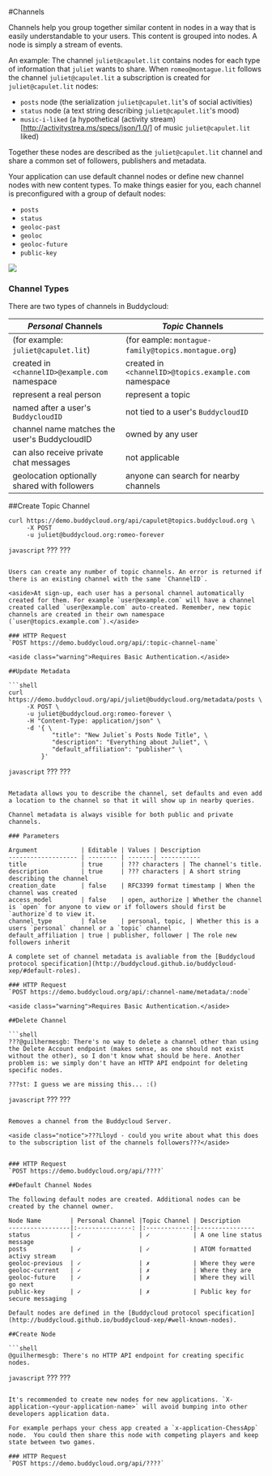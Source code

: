 #Channels

Channels help you group together similar content in nodes in a way that is easily understandable to your users. This content is grouped into nodes. A node is simply a stream of events.

An example: The channel `juliet@capulet.lit` contains nodes for each type of information that `juliet` wants to share. When `romeo@montague.lit` follows the channel `juliet@capulet.lit` a subscription is created for `juliet@capulet.lit` nodes:
- `posts` node (the serialization `juliet@capulet.lit`'s of social activities)
- `status` node (a text string describing `juliet@capulet.lit`'s mood)
- `music-i-liked` (a hypothetical (activity stream)[http://activitystrea.ms/specs/json/1.0/] of music `juliet@capulet.lit` liked)

Together these nodes are described as the `juliet@capulet.lit` channel and share a common set of followers, publishers and metadata.

Your application can use default channel nodes or define new channel nodes with new content types. To make things easier for you, each channel is preconfigured with a group of default nodes:
- `posts`
- `status`
- `geoloc-past`
- `geoloc`
- `geoloc-future`
- `public-key`

<img src="/static/img/diagrams/channels comprise application nodes.png">

### Channel Types

There are two types of channels in Buddycloud:

_Personal_ Channels                            | _Topic_ Channels 
-----------------------------------------------|--------------------------------------------------------------
(for example: `juliet@capulet.lit`)            | (for eample: `montague-family@topics.montague.org`)
created in `<channelID>@example.com` namespace | created in `<channelID>@topics.example.com` namespace
represent a real person                        | represent a topic
named after a user's `BuddycloudID`            | not tied to a user's `BuddycloudID`
channel name matches the user's BuddycloudID   | owned by any user
can also receive private chat messages         | not applicable
geolocation optionally shared with followers   | anyone can search for nearby channels

##Create Topic Channel

```shell
curl https://demo.buddycloud.org/api/capulet@topics.buddycloud.org \
     -X POST
     -u juliet@buddycloud.org:romeo-forever
```

```javascript```
???
???
```

Users can create any number of topic channels. An error is returned if there is an existing channel with the same `ChannelID`.

<aside>At sign-up, each user has a personal channel automatically created for them. For example `user@example.com` will have a channel created called `user@example.com` auto-created. Remember, new topic channels are created in their own namespace (`user@topics.example.com`).</aside>

### HTTP Request
`POST https://demo.buddycloud.org/api/:topic-channel-name`

<aside class="warning">Requires Basic Authentication.</aside>

##Update Metadata

```shell
curl https://demo.buddycloud.org/api/juliet@buddycloud.org/metadata/posts \
     -X POST \
     -u juliet@buddycloud.org:romeo-forever \
     -H "Content-Type: application/json" \
     -d '{ \
            "title": "New Juliet`s Posts Node Title", \
            "description": "Everything about Juliet", \
            "default_affiliation": "publisher" \
         }'
```

```javascript```
???
???
```

Metadata allows you to describe the channel, set defaults and even add a location to the channel so that it will show up in nearby queries.

Channel metadata is always visible for both public and private channels.

### Parameters

Argument            | Editable | Values | Description
------------------- | -------- | -------| -----------
title               | true     | ??? characters | The channel's title.
description         | true     | ??? characters | A short string describing the channel 
creation_date       | false    | RFC3399 format timestamp | When the channel was created
access_model        | false    | open, authorize | Whether the channel is `open` for anyone to view or if followers should first be `authorize`d to view it.
channel_type        | false    | personal, topic, | Whether this is a users `personal` channel or a `topic` channel
default_affiliation | true | publisher, follower | The role new followers inherit

A complete set of channel metadata is avaliable from the [Buddycloud protocol specification](http://buddycloud.github.io/buddycloud-xep/#default-roles). 

### HTTP Request
`POST https://demo.buddycloud.org/api/:channel-name/metadata/:node`

<aside class="warning">Requires Basic Authentication.</aside>

##Delete Channel

```shell
???@guilhermesgb: There's no way to delete a channel other than using the Delete Account endpoint (makes sense, as one should not exist without the other), so I don't know what should be here. Another problem is: we simply don't have an HTTP API endpoint for deleting specific nodes.

???st: I guess we are missing this... :()

```

```javascript```
???
???
```

Removes a channel from the Buddycloud Server.

<aside class="notice">???Lloyd - could you write about what this does to the subscription list of the channels followers???</aside>


### HTTP Request
`POST https://demo.buddycloud.org/api/????`

##Default Channel Nodes

The following default nodes are created. Additional nodes can be created by the channel owner.

Node Name        | Personal Channel |Topic Channel | Description 
-----------------|:---------------: |:------------:|----------------
status           | ✓                | ✓            | A one line status message 
posts            | ✓                | ✓            | ATOM formatted activy stream 
geoloc-previous  | ✓                | ✗            | Where they were              
geoloc-current   | ✓                | ✗            | Where they are              
geoloc-future    | ✓                | ✗            | Where they will go next   
public-key       | ✓                | ✗            | Public key for secure messaging

Default nodes are defined in the [Buddycloud protocol specification](http://buddycloud.github.io/buddycloud-xep/#well-known-nodes).

##Create Node

```shell
@guilhermesgb: There's no HTTP API endpoint for creating specific nodes.
```

```javascript```
???
???
```

It's recommended to create new nodes for new applications. `X-application-<your-application-name>` will avoid bumping into other developers application data.

For example perhaps your chess app created a `x-application-ChessApp` node.  You could then share this node with competing players and keep state between two games.

### HTTP Request
`POST https://demo.buddycloud.org/api/????`
